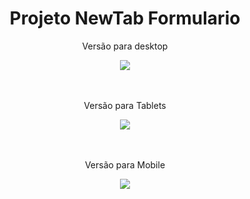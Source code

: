 
<div align="center">
<h1>Projeto NewTab Formulario</h1>
</div>  


<div align="center">
<p>Versão para desktop</p>
<img align="center" src="https://user-images.githubusercontent.com/93503467/165207507-12cc2b0f-39bc-44a9-8be7-13d35096345e.png"/>
</div>  
<br>
<br>
<div align="center">
<p>Versão para Tablets</p>
<img align="center" src="https://user-images.githubusercontent.com/93503467/165207513-09d424fb-97c5-40fb-828a-498933d51b00.png"/>
</div>  
<br>
<br>
<div align="center">
<p>Versão para Mobile</p>
<img align="center" src="https://user-images.githubusercontent.com/93503467/165207510-fc5bd790-ef98-4f01-a80a-8ed2ca015d59.png"/>
</div>
